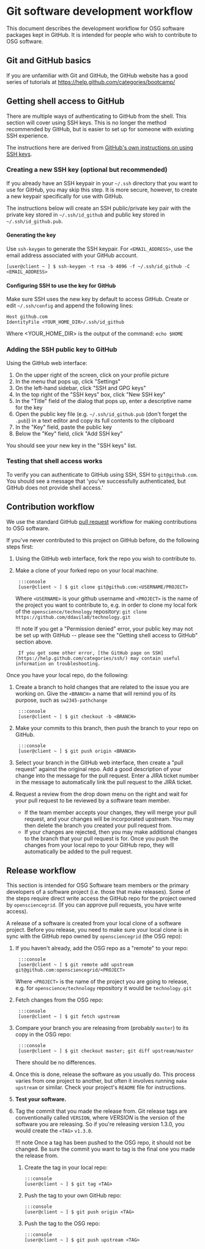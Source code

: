 Git software development workflow
=================================

This document describes the development workflow for OSG software packages kept in GitHub. It is intended for people who wish to contribute to OSG software.

Git and GitHub basics
---------------------

If you are unfamiliar with Git and GitHub, the GitHub website has a good series of tutorials at <https://help.github.com/categories/bootcamp/>

Getting shell access to GitHub
------------------------------

There are multiple ways of authenticating to GitHub from the shell. This section will cover using SSH keys. This is no longer the method recommended by GitHub, but is easier to set up for someone with existing SSH experience.

The instructions here are derived from [GitHub's own instructions on using SSH keys](https://help.github.com/articles/generating-an-ssh-key/).

### Creating a new SSH key (optional but recommended)

If you already have an SSH keypair in your `~/.ssh` directory that you want to use for GitHub, you may skip this step. It is more secure, however, to create a new keypair specifically for use with GitHub.

The instructions below will create an SSH public/private key pair with the private key stored in `~/.ssh/id_github` and public key stored in `~/.ssh/id_github.pub`.

#### Generating the key

Use `ssh-keygen` to generate the SSH keypair. For `<EMAIL_ADDRESS>`, use the email address associated with your GitHub account.

``` console
[user@client ~ ] $ ssh-keygen -t rsa -b 4096 -f ~/.ssh/id_github -C <EMAIL_ADDRESS>
```

#### Configuring SSH to use the key for GitHub

Make sure SSH uses the new key by default to access GitHub. Create or edit `~/.ssh/config` and append the following lines:

``` file hl_lines="2"
Host github.com
IdentityFile <YOUR_HOME_DIR>/.ssh/id_github
```

Where <YOUR_HOME_DIR> is the output of the command:
```echo $HOME```

### Adding the SSH public key to GitHub

Using the GitHub web interface:

1.  On the upper right of the screen, click on your profile picture
2.  In the menu that pops up, click "Settings"
3.  On the left-hand sidebar, click "SSH and GPG keys"
4.  In the top right of the "SSH keys" box, click "New SSH key"
5.  In the "Title" field of the dialog that pops up, enter a descriptive name for the key
6.  Open the public key file (e.g. `~/.ssh/id_github.pub` (don't forget the `.pub`)) in a text editor and copy its full contents to the clipboard
7.  In the "Key" field, paste the public key
8.  Below the "Key" field, click "Add SSH key"

You should see your new key in the "SSH keys" list.

### Testing that shell access works

To verify you can authenticate to GitHub using SSH, SSH to `git@github.com`. You should see a message that 'you've successfully authenticated, but GitHub does not provide shell access.'

Contribution workflow
---------------------

We use the standard GitHub [pull request](https://help.github.com/articles/using-pull-requests/) workflow for making contributions to OSG software.

If you've never contributed to this project on GitHub before, do the following steps first:

1. Using the GitHub web interface, fork the repo you wish to contribute to.
2. Make a clone of your forked repo on your local machine.

        :::console
        [user@client ~ ] $ git clone git@github.com:<USERNAME/PROJECT>
    Where `<USERNAME>` is your github username and `<PROJECT>` is the name of the project you want to contribute to,
    e.g. in order to clone my local fork of the `openscience/technology` repository: ```git clone https://github.com/ddavila0/technology.git```

    !!! note
        If you get a "Permission denied" error, your public key may not be set up with GitHub -- please see the "Getting shell access to GitHub" section above.

        If you get some other error, [the GitHub page on SSH](https://help.github.com/categories/ssh/) may contain useful information on troubleshooting.

Once you have your local repo, do the following:

1. Create a branch to hold changes that are related to the issue you are working on. Give the `<BRANCH>` a name that will remind you of its purpose, such as `sw2345-pathchange`

        :::console
        [user@client ~ ] $ git checkout -b <BRANCH>

2. Make your commits to this branch, then push the branch to your repo on GitHub.

    	:::console
        [user@client ~ ] $ git push origin <BRANCH>

3. Select your branch in the GitHub web interface, then create a "pull request" against the original repo. Add a good description of your change into the message for the pull request. Enter a JIRA ticket number in the message to automatically link the pull request to the JIRA ticket.
4. Request a review from the drop down menu on the right and wait for your pull request to be reviewed by a software team member.

     - If the team member accepts your changes, they will merge your pull request, and your changes will be incorporated upstream. You may then delete the branch you created your pull request from.
     - If your changes are rejected, then you may make additional changes to the branch that your pull request is for. Once you push the changes from your local repo to your GitHub repo, they will automatically be added to the pull request.

Release workflow
----------------

This section is intended for OSG Software team members or the primary developers of a software project (i.e. those that make releases). Some of the steps require direct write access the GitHub repo for the project owned by `opensciencegrid`. (If you can approve pull requests, you have write access).

A release of a software is created from your local clone of a software project. Before you release, you need to make sure your local clone is in sync with the GitHub repo owned by `opensciencegrid` (the OSG repo):

1. If you haven't already, add the OSG repo as a "remote" to your repo:
      
        :::console
        [user@client ~ ] $ git remote add upstream git@github.com:opensciencegrid/<PROJECT>
    Where `<PROJECT>` is the name of the project you are going to release, e.g. <PROJECT> for `openscience/technology` repository it would be `technology.git`

2. Fetch changes from the OSG repo:

        :::console
        [user@client ~ ] $ git fetch upstream

3. Compare your branch you are releasing from (probably `master`) to its copy in the OSG repo:
   
        :::console
        [user@client ~ ] $ git checkout master; git diff upstream/master

     There should be no differences.

4. Once this is done, release the software as you usually do. This process varies from one project to another, but often it involves running `make upstream` or similar. Check your project's `README` file for instructions.
5. **Test your software.**
6. Tag the commit that you made the release from. Git release tags are conventionally called `VERSION`, where *VERSION* is the version of the software you are releasing. So if you're releasing version 1.3.0, you would create the `<TAG>` `v1.3.0`.

    !!! note
         Once a tag has been pushed to the OSG repo, it should not be changed. Be sure the commit you want to tag is the final one you made the release from.

     1. Create the tag in your local repo:

            :::console
            [user@client ~ ] $ git tag <TAG>

     2. Push the tag to your own GitHub repo:

            :::console
            [user@client ~ ] $ git push origin <TAG>

     3. Push the tag to the OSG repo:
      
            :::console
            [user@client ~ ] $ git push upstream <TAG>
